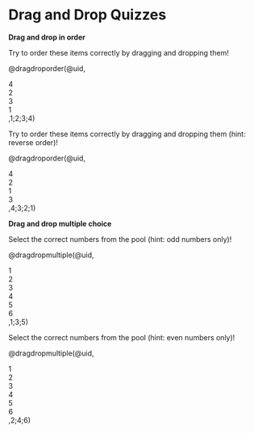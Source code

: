 <!--
author:   Your Name
email:    your@email.com
version:  0.1.0
language: en
narrator: US English Female

script:   https://cdnjs.cloudflare.com/ajax/libs/Sortable/1.14.0/Sortable.min.js

@dragdroporder
<div style="width: 100%; max-width: 600px; padding: 20px; border: 1px solid #ccc; border-radius: 8px;">
  <div class="choices-container" style="display: flex; flex-direction: column; gap: 10px;" id="quiz-@0">
    @1
  </div>
  <div class="feedback" style="margin-top: 20px; font-weight: bold; text-align: center;"></div>
</div>

<script>
  setTimeout(() => {
    (function(){
      try {
        const quizId = '@0';
        const container = document.querySelector(`#quiz-${quizId}`);
        if (!container) {
          console.error(`Container not found for quiz ${quizId}`);
          return;
        }

        const feedback = container.nextElementSibling;
        const correctAnswers = '@2'.split(';');
        
        new Sortable(container, {
          animation: 150,
          onEnd: function() {
            const choices = Array.from(container.querySelectorAll('.choice'));
            const currentOrder = choices.map(choice => choice.textContent.trim());
            
            const isCorrect = currentOrder.length === correctAnswers.length && 
                             currentOrder.every((answer, index) => answer === correctAnswers[index]);
            
            if (isCorrect) {
              feedback.textContent = "Correct!";
              feedback.style.color = "green";
            } else {
              feedback.textContent = "Try again!";
              feedback.style.color = "red";
            }
          }
        });
        
        container.querySelectorAll('.choice').forEach(element => {
          element.setAttribute('style', 'padding: 10px; background-color: #f0f0f0; border: 1px solid #ddd; border-radius: 4px; cursor: move; user-select: none;');
        });
      } catch (error) {
        console.error('Error initializing quiz:', error);
      }
    })();
  }, 100);
</script>
@end

@dragdropmultiple
<div style="width: 100%; max-width: 600px; padding: 20px; border: 1px solid #ccc; border-radius: 8px;" id="quiz-@0">
  <div style="display: flex; gap: 20px;">
    <div style="flex: 1;">
      <div style="font-weight: bold; margin-bottom: 10px;">Pool:</div>
      <div class="pool-container" style="min-height: 50px; padding: 10px; background-color: #f8f8f8; border: 1px dashed #ccc; border-radius: 4px; display: flex; flex-direction: column; gap: 10px;" id="pool-@0">
        @1
      </div>
    </div>
    <div style="flex: 1;">
      <div style="font-weight: bold; margin-bottom: 10px;">Your Selection:</div>
      <div class="target-container" style="min-height: 50px; padding: 10px; background-color: #f8f8f8; border: 1px dashed #ccc; border-radius: 4px; display: flex; flex-direction: column; gap: 10px;" id="target-@0">
      </div>
    </div>
  </div>
  
  <div class="feedback" style="margin-top: 20px; font-weight: bold; text-align: center;"></div>
</div>

<script>
  setTimeout(() => {
    (function(){
      try {
        const quizId = '@0';
        const quizContainer = document.querySelector(`#quiz-${quizId}`);
        if (!quizContainer) {
          console.error(`Quiz container not found for ID: ${quizId}`);
          return;
        }

        const poolContainer = quizContainer.querySelector('.pool-container');
        const targetContainer = quizContainer.querySelector('.target-container');
        const feedback = quizContainer.querySelector('.feedback');
        const correctAnswers = new Set('@2'.split(';'));
        
        // Apply styles to choice elements
        poolContainer.querySelectorAll('.choice').forEach(element => {
          element.setAttribute('style', 'padding: 10px; background-color: #f0f0f0; border: 1px solid #ddd; border-radius: 4px; cursor: move; user-select: none;');
        });

        new Sortable(poolContainer, {
          group: {
            name: quizId,
            put: true
          },
          animation: 150,
          onEnd: checkAnswer
        });
        
        new Sortable(targetContainer, {
          group: {
            name: quizId,
            pull: true,
            put: true
          },
          animation: 150,
          onAdd: checkAnswer,
          onRemove: checkAnswer
        });

        function checkAnswer() {
          const currentAnswers = new Set(
            Array.from(targetContainer.querySelectorAll('.choice'))
              .map(choice => choice.textContent.trim())
          );

          const isCorrect = currentAnswers.size === correctAnswers.size &&
                           [...currentAnswers].every(answer => correctAnswers.has(answer));
          
          if (isCorrect) {
            feedback.textContent = "Correct!";
            feedback.style.color = "green";
          } else {
            feedback.textContent = "Try again!";
            feedback.style.color = "red";
          }
        }
      } catch (error) {
        console.error('Error initializing quiz:', error);
      }
    })();
  }, 100);
</script>
@end
-->

# Drag and Drop Quizzes

**Drag and drop in order**

Try to order these items correctly by dragging and dropping them!

@dragdroporder(@uid,
<div class="choice">4</div>
<div class="choice">2</div>
<div class="choice">3</div>
<div class="choice">1</div>,1;2;3;4)

Try to order these items correctly by dragging and dropping them (hint: reverse order)!

@dragdroporder(@uid,
<div class="choice">4</div>
<div class="choice">2</div>
<div class="choice">1</div>
<div class="choice">3</div>,4;3;2;1)

**Drag and drop multiple choice**

Select the correct numbers from the pool (hint: odd numbers only)!

@dragdropmultiple(@uid,
<div class="choice">1</div>
<div class="choice">2</div>
<div class="choice">3</div>
<div class="choice">4</div>
<div class="choice">5</div>
<div class="choice">6</div>,1;3;5)

Select the correct numbers from the pool (hint: even numbers only)!

@dragdropmultiple(@uid,
<div class="choice">1</div>
<div class="choice">2</div>
<div class="choice">3</div>
<div class="choice">4</div>
<div class="choice">5</div>
<div class="choice">6</div>,2;4;6)
